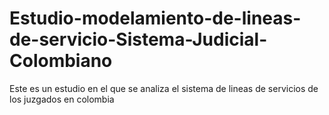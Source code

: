 # Estudio-modelamiento-de-lineas-de-servicio-Sistema-Judicial-Colombiano
Este es un estudio en el que se analiza el sistema de lineas de servicios de los juzgados en colombia

